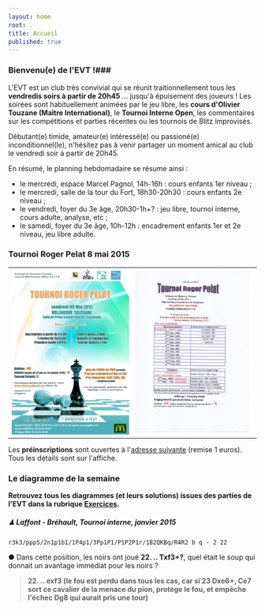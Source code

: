 ```yaml
---
layout: home
root: .
title: Accueil
published: true
---
```


### Bienvenu(e) de l'EVT !###

L'EVT est un club très convivial qui se réunit traitionnellement tous les **vendredis soirs à partir de 20h45** ... jusqu'à épuisement des joueurs ! Les soirées sont habituellement animées par le jeu libre, les **cours d'Olivier Touzane (Maître International)**, le **Tournoi Interne Open**, les commentaires sur les compétitions et parties récentes ou les tournois de Blitz improvisés.

Débutant(e) timide, amateur(e) intéressé(e) ou passioné(e) inconditionnel(le), n'hésitez pas à venir partager un moment amical au club le vendredi soir à partir de 20h45.

En résumé, le planning hebdomadaire se résume ainsi :
- le mercredi, espace Marcel Pagnol, 14h-16h : cours enfants 1er niveau ;
- le mercredi, salle de la tour du Fort, 18h30-20h30 : cours enfants 2e niveau ;
- le vendredi, foyer du 3e âge, 20h30-1h+? : jeu libre, tournoi interne, cours adulte, analyse, etc ;
- le samedi, foyer du 3e âge, 10h-12h : encadrement enfants 1er et 2e niveau, jeu libre adulte.

### Tournoi Roger Pelat 8 mai 2015
<table style="border: 0"><tr><td style="border: 0">
<a href="/documents/affiche_tournoi_2015.pdf"><img src="/images/affiche-pelat-2015.png" /></a></td>
<td style="border: 0"><a href="/images/tournoi-2015-prix.jpg"><img src="/images/tournoi-2015-prix.jpg" style="width: 400px;"/></a></td>
</tr></table>

Les **préinscriptions** sont ouvertes à l'[adresse suivante](mailto:echecsvilleneuve@gmail.com) (remise 1 euros). Tous les détails sont sur l'affiche.

### Le diagramme de la semaine ###

**Retrouvez tous les diagrammes (et leurs solutions) issues des parties de l'EVT dans la rubrique [Exercices](http://echiquier-villeneuve-tolosane.github.io/exercices.html "Exercices").**

##### &#9823; **Laffont - Bréhault**, *Tournoi interne, janvier 2015*

`r3k3/ppp5/2n1p1b1/1P4p1/3Pp1P1/P1P2P1r/1B2QKBq/R4R2 b q - 2 22`

&#9679; Dans cette position, les noirs ont joué **22. .. Txf3+?**, quel était le soup qui donnait un avantage immédiat pour les noirs ?

> **22. .. exf3 (le fou est perdu dans tous les cas, car si 23 Dxe6+, Ce7 sort ce cavalier de la menace du pion, protége le fou, et empêche l'échec Dg8 qui aurait pris une tour)**
